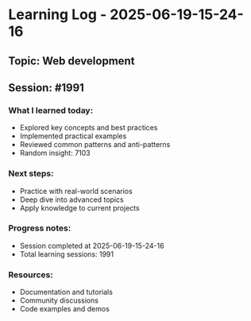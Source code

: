 # Learning Log - 2025-06-19-15-24-16

## Topic: Web development
## Session: #1991

### What I learned today:
- Explored key concepts and best practices
- Implemented practical examples  
- Reviewed common patterns and anti-patterns
- Random insight: 7103

### Next steps:
- Practice with real-world scenarios
- Deep dive into advanced topics
- Apply knowledge to current projects

### Progress notes:
- Session completed at 2025-06-19-15-24-16
- Total learning sessions: 1991

### Resources:
- Documentation and tutorials
- Community discussions
- Code examples and demos
